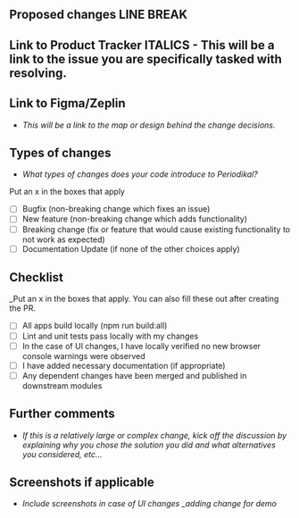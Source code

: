 ## Proposed changes LINE BREAK

## Link to Product Tracker ITALICS - This will be a link to the issue you are specifically tasked with resolving.

## Link to Figma/Zeplin

- *This will be a link to the map or design behind the change decisions.*

## Types of changes

- *What types of changes does your code introduce to Periodikal?*

Put an x in the boxes that apply

- [ ] Bugfix (non-breaking change which fixes an issue)
- [ ] New feature (non-breaking change which adds functionality)
- [ ] Breaking change (fix or feature that would cause existing functionality to not work as expected)
- [ ] Documentation Update (if none of the other choices apply)
## Checklist

_Put an x in the boxes that apply. You can also fill these out after creating the PR.

- [ ] All apps build locally (npm run build:all)
- [ ] Lint and unit tests pass locally with my changes
- [ ] In the case of UI changes, I have locally verified no new browser console warnings were observed
- [ ] I have added necessary documentation (if appropriate)
- [ ] Any dependent changes have been merged and published in downstream modules
## Further comments

- *If this is a relatively large or complex change, kick off the discussion by explaining why you chose the solution you did and what alternatives you considered, etc...*

## Screenshots if applicable

- *Include screenshots in case of UI changes _adding change for demo*
